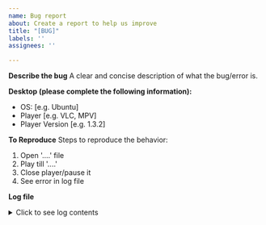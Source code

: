 ```yaml
---
name: Bug report
about: Create a report to help us improve
title: "[BUG]"
labels: ''
assignees: ''

---
```


**Describe the bug**
A clear and concise description of what the bug/error is.

**Desktop (please complete the following information):**
 - OS: [e.g. Ubuntu]
 - Player [e.g. VLC, MPV]
 - Player Version [e.g. 1.3.2]

**To Reproduce**
Steps to reproduce the behavior:
1. Open '....' file
2. Play till '....'
3. Close player/pause it
4. See error in log file

**Log file**
<details><summary>Click to see log contents</summary>
<p>

```
*PASTE LOG FILE CONTENTS HERE* (Remove everything between the "```")
Found in `data/trakt_scrobbler.log` inside the installation directory (See README to find out the install location)
```
</p>
</details>
